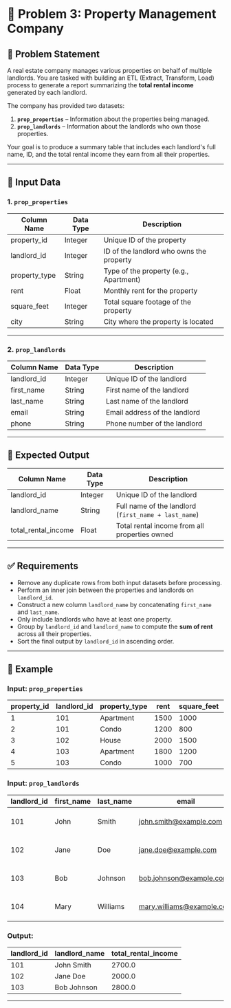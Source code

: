 # 🏢 Problem 3: Property Management Company

## 📌 Problem Statement

A real estate company manages various properties on behalf of multiple landlords. You are tasked with building an ETL (Extract, Transform, Load) process to generate a report summarizing the **total rental income** generated by each landlord.

The company has provided two datasets:

1. **`prop_properties`** – Information about the properties being managed.
2. **`prop_landlords`** – Information about the landlords who own those properties.

Your goal is to produce a summary table that includes each landlord's full name, ID, and the total rental income they earn from all their properties.

---

## 📂 Input Data

### 1. `prop_properties`

| Column Name   | Data Type | Description                                 |
|---------------|-----------|---------------------------------------------|
| property_id   | Integer   | Unique ID of the property                   |
| landlord_id   | Integer   | ID of the landlord who owns the property    |
| property_type | String    | Type of the property (e.g., Apartment)      |
| rent          | Float     | Monthly rent for the property               |
| square_feet   | Integer   | Total square footage of the property        |
| city          | String    | City where the property is located          |

---

### 2. `prop_landlords`

| Column Name | Data Type | Description                         |
|-------------|-----------|-------------------------------------|
| landlord_id | Integer   | Unique ID of the landlord           |
| first_name  | String    | First name of the landlord          |
| last_name   | String    | Last name of the landlord           |
| email       | String    | Email address of the landlord       |
| phone       | String    | Phone number of the landlord        |

---

## 🎯 Expected Output

| Column Name         | Data Type | Description                                         |
|---------------------|-----------|-----------------------------------------------------|
| landlord_id         | Integer   | Unique ID of the landlord                           |
| landlord_name       | String    | Full name of the landlord (`first_name + last_name`)|
| total_rental_income | Float     | Total rental income from all properties owned       |

---

## ✅ Requirements

- Remove any duplicate rows from both input datasets before processing.
- Perform an inner join between the properties and landlords on `landlord_id`.
- Construct a new column `landlord_name` by concatenating `first_name` and `last_name`.
- Only include landlords who have at least one property.
- Group by `landlord_id` and `landlord_name` to compute the **sum of rent** across all their properties.
- Sort the final output by `landlord_id` in ascending order.

---

## 🧪 Example

### Input: `prop_properties`

| property_id | landlord_id | property_type | rent | square_feet | city    |
|-------------|-------------|----------------|------|--------------|---------|
| 1           | 101         | Apartment      | 1500 | 1000         | Seattle |
| 2           | 101         | Condo          | 1200 | 800          | Seattle |
| 3           | 102         | House          | 2000 | 1500         | Bellevue |
| 4           | 103         | Apartment      | 1800 | 1200         | Redmond |
| 5           | 103         | Condo          | 1000 | 700          | Redmond |

### Input: `prop_landlords`

| landlord_id | first_name | last_name | email                    | phone         |
|-------------|------------|-----------|--------------------------|---------------|
| 101         | John       | Smith     | john.smith@example.com   | 555-123-4567  |
| 102         | Jane       | Doe       | jane.doe@example.com     | 555-234-5678  |
| 103         | Bob        | Johnson   | bob.johnson@example.com  | 555-345-6789  |
| 104         | Mary       | Williams  | mary.williams@example.com| 555-456-7890  |

### Output:

| landlord_id | landlord_name | total_rental_income |
|-------------|----------------|---------------------|
| 101         | John Smith     | 2700.0              |
| 102         | Jane Doe       | 2000.0              |
| 103         | Bob Johnson    | 2800.0              |

---

